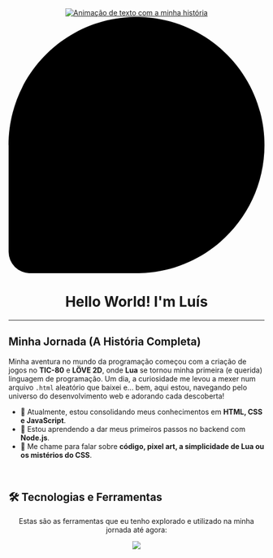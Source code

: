 <!-- 
  Perfil de Luis Fernando (suntzar)
  Versão 4.0: A fusão final! Mantendo a alma da sua jornada com um visual renovado e dinâmico.
-->

<div align="center" width="100%">
  <a href="">
    <img src="assets/tiles/tile-1.png" alt="Animação de texto com a minha história"/>
  </a>
</div>
<svg role="img" viewBox="0 0 24 24" xmlns="http://www.w3.org/2000/svg"><title>Braintrust</title><path d="M0 12.002C0 5.372 5.374-.002 12.001-.002 18.626-.002 24 5.372 24 12.002c0 6.625-5.374 12-11.999 12h-9.98a2.01 2.01 0 0 1-2.013-2.013V12.01zm0 0"/></svg>
<br>

<h1 align="center">Hello World! I'm Luís</h1>

---

## Minha Jornada (A História Completa)

<p>
  Minha aventura no mundo da programação começou com a criação de jogos no <b>TIC-80</b> e <b>LÖVE 2D</b>, onde <b>Lua</b> se tornou minha primeira (e querida) linguagem de programação. Um dia, a curiosidade me levou a mexer num arquivo <code>.html</code> aleatório que baixei e... bem, aqui estou, navegando pelo universo do desenvolvimento web e adorando cada descoberta!
</p>

- 🔭 Atualmente, estou consolidando meus conhecimentos em **HTML, CSS e JavaScript**.
- 🌱 Estou aprendendo a dar meus primeiros passos no backend com **Node.js**.
- 💬 Me chame para falar sobre **código, pixel art, a simplicidade de Lua ou os mistérios do CSS**.

<br>

## 🛠️ Tecnologias e Ferramentas

<p align="center">
  Estas são as ferramentas que eu tenho explorado e utilizado na minha jornada até agora:
</p>

<p align="center">
  <a href="">
    <img src="https://skillicons.dev/icons?i=lua,js,py,html,css,nodejs,git,vscode&perline=8" />
  </a>
</p>

